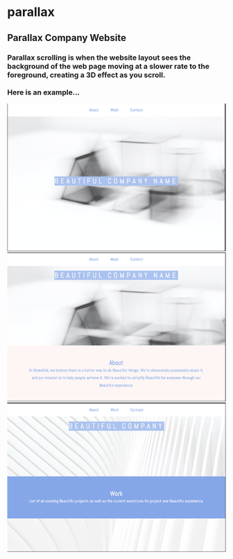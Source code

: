 # parallax
## Parallax Company Website

### Parallax scrolling is when the website layout sees the background of the web page moving at a slower rate to the foreground, creating a 3D effect as you scroll.</br></br>Here is an example... 
<img src="./images/webi1.png">
<img src="./images/webi2.png">
<img src="./images/webi3.png">
